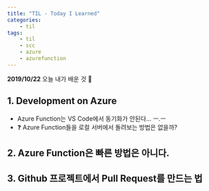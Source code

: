 ```yaml
---
title: "TIL - Today I Learned"
categories: 
    - til
tags:
    - til
    - scc
    - azure
    - azurefunction
---
```


**2019/10/22**
오늘 내가 배운 것 🌟

## 1. Development on Azure
* Azure Function는 VS Code에서 동기화가 안된다... ㅡ.ㅡ
* ❓ Azure Function들을 로컬 서버에서 돌려보는 방법은 없을까?

## 2. Azure Function은 빠른 방법은 아니다.

## 3. Github 프로젝트에서 Pull Request를 만드는 법